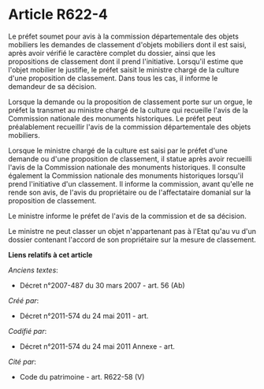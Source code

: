 # Article R622-4

Le préfet soumet pour avis à la commission départementale des objets mobiliers les demandes de classement d'objets mobiliers
dont il est saisi, après avoir vérifié le caractère complet du dossier, ainsi que les propositions de classement dont il
prend l'initiative. Lorsqu'il estime que l'objet mobilier le justifie, le préfet saisit le ministre chargé de la culture
d'une proposition de classement. Dans tous les cas, il informe le demandeur de sa décision.

Lorsque la demande ou la proposition de classement porte sur un orgue, le préfet la transmet au ministre chargé de la culture
qui recueille l'avis de la Commission nationale des monuments historiques. Le préfet peut préalablement recueillir l'avis de
la commission départementale des objets mobiliers.

Lorsque le ministre chargé de la culture est saisi par le préfet d'une demande ou d'une proposition de classement, il statue
après avoir recueilli l'avis de la Commission nationale des monuments historiques. Il consulte également la Commission
nationale des monuments historiques lorsqu'il prend l'initiative d'un classement. Il informe la commission, avant qu'elle ne
rende son avis, de l'avis du propriétaire ou de l'affectataire domanial sur la proposition de classement.

Le ministre informe le préfet de l'avis de la commission et de sa décision.

Le ministre ne peut classer un objet n'appartenant pas à l'Etat qu'au vu d'un dossier contenant l'accord de son propriétaire
sur la mesure de classement.

**Liens relatifs à cet article**

_Anciens textes_:

  - Décret n°2007-487 du 30 mars 2007 - art. 56 (Ab)

_Créé par_:

  - Décret n°2011-574 du 24 mai 2011  - art.

_Codifié par_:

  - Décret n°2011-574 du 24 mai 2011 Annexe - art.

_Cité par_:

  - Code du patrimoine - art. R622-58 (V)
